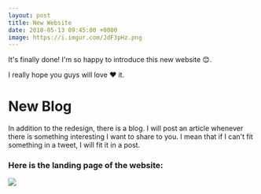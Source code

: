 ```yaml
---
layout: post
title: New Website
date: 2018-05-13 09:45:00 +0000
image: https://i.imgur.com/JdF3pHz.png
---
```

It's finally done! I'm so happy to introduce this new website 😊.

I really hope you guys will love ❤️ it.

# New Blog

In addition to the redesign, there is a blog. I will post an article whenever there is something interesting I want to share to you. I mean that if I can't fit something in a tweet, I will fit it in a post.

### Here is the landing page of the website:

![](https://i.imgur.com/JdF3pHz.png)